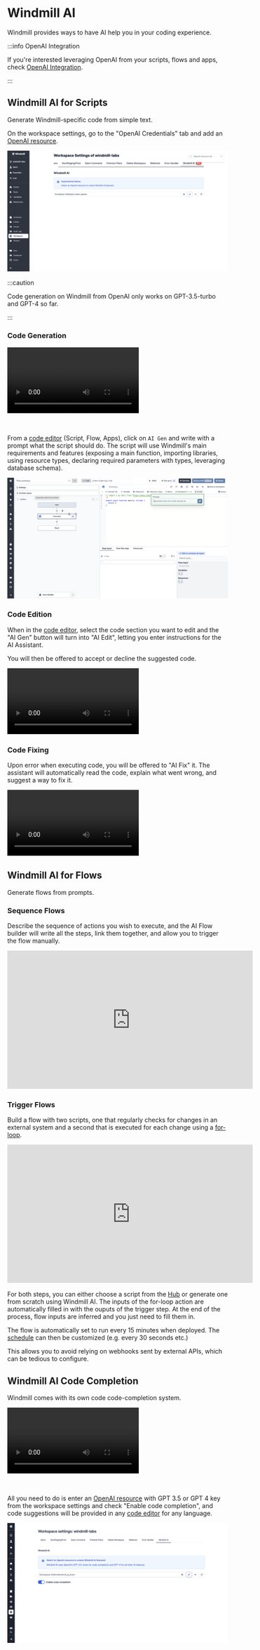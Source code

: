 # Windmill AI

Windmill provides ways to have AI help you in your coding experience.

:::info OpenAI Integration

If you're interested leveraging OpenAI from your scripts, flows and apps, check [OpenAI Integration](../../integrations/openai.md).

:::

## Windmill AI for Scripts

Generate Windmill-specific code from simple text.

On the workspace settings, go to the "OpenAI Credentials" tab and add an [OpenAI resource](../../integrations/openai.md).

![OpenAI Resource](../../assets/code_editor/openai_credentials.png "OpenAI Resource")

:::caution

Code generation on Windmill from OpenAI only works on GPT-3.5-turbo and GPT-4 so far.

:::

### Code Generation

<video
    className="border-2 rounded-xl object-cover w-full h-full dark:border-gray-800"
    controls
    src="/videos/ai_generation.mp4"
/>

<br/>

From a [code editor](../../code_editor/index.mdx) (Script, Flow, Apps), click on `AI Gen` and write with a prompt what the script should do. The script will use Windmill's main requirements and features (exposing a main function, importing libraries, using resource types, declaring required parameters with types, leveraging database schema).

![Prompt](../../assets/code_editor/ai_gen.png "Prompt")

### Code Edition

When in the [code editor](../../code_editor/index.mdx), select the code section you want to edit and the "AI Gen" button will turn into "AI Edit", letting you enter instructions for the AI Assistant.

You will then be offered to accept or decline the suggested code.

<video
    className="border-2 rounded-xl object-cover w-full h-full dark:border-gray-800"
    controls
    src="/videos/ai_edit.mp4"
/>

### Code Fixing

Upon error when executing code, you will be offered to "AI Fix" it. The assistant will automatically read the code, explain what went wrong, and suggest a way to fix it.

<video
    className="border-2 rounded-xl object-cover w-full h-full dark:border-gray-800"
    controls
    src="/videos/ai_fix.mp4"
/>

## Windmill AI for Flows

Generate flows from prompts.

### Sequence Flows

Describe the sequence of actions you wish to execute, and the AI Flow builder will write all the steps, link them together, and allow you to trigger the flow manually.

<iframe
	width="560"
	height="315"
	src="https://www.youtube.com/embed/y-pV6CShdZA?vq=hd1080"
	title="YouTube video player"
	frameborder="0"
	allow="accelerometer; autoplay; clipboard-write; encrypted-media; gyroscope; picture-in-picture; web-share"
	allowfullscreen="true"
></iframe>

### Trigger Flows

Build a flow with two scripts, one that regularly checks for changes in an external system and a second that is executed for each change using a [for-loop](../../flows/12_flow_loops.md).

<iframe
	width="560"
	height="315"
	src="https://www.youtube.com/embed/4HTIKOAyVIg?vq=hd1080"
	title="YouTube video player"
	frameborder="0"
	allow="accelerometer; autoplay; clipboard-write; encrypted-media; gyroscope; picture-in-picture; web-share"
	allowfullscreen="true"
></iframe>

<br/>

For both steps, you can either choose a script from the [Hub](https://hub.windmill.dev/) or generate one from scratch using Windmill AI. The inputs of the for-loop action are automatically filled in with the ouputs of the trigger step. At the end of the process, flow inputs are inferred and you just need to fill them in.

The flow is automatically set to run every 15 minutes when deployed. The [schedule](../1_scheduling/index.md) can then be customized (e.g. every 30 seconds etc.)

This allows you to avoid relying on webhooks sent by external APIs, which can be tedious to configure.

## Windmill AI Code Completion

Windmill comes with its own code code-completion system.

<video
    className="border-2 rounded-xl object-cover w-full h-full dark:border-gray-800"
    controls
    src="/videos/code_autopilot.mp4"
/>

<br/>

All you need to do is enter an [OpenAI resource](../../integrations/openai.md) with GPT 3.5 or GPT 4 key from the workspace settings and check "Enable code completion", and code suggestions will be provided in any [code editor](../../code_editor/index.mdx) for any language.

![Enable Windmill autopilot](./enable_autopilot.png "Enable Windmill autopilot")